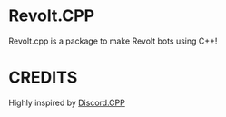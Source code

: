 # Revolt.CPP

Revolt.cpp is a package to make Revolt bots using C++!

# CREDITS 

Highly inspired by [Discord.CPP](https://github.com/Arkrissym/Discord.CPP)

